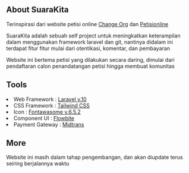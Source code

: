 ## About SuaraKita
<p>Terinspirasi dari website petisi online <a href="https://www.change.org/">Change Org</a> dan <a href="https://www.petisionline.com/">Petisionline</a> </p>
<p>SuaraKita adalah sebuah self project untuk meningkatkan keterampilan dalam menggunakan framework laravel dan git, nantinya didalam ini terdapat fitur fitur mulai dari otentikasi, komentar, dan pembayaran</p>
<p>Website ini bertema petisi yang dilakukan secara daring, dimulai dari pendaftaran calon penandatangan petisi hingga membuat komunitas</p>

## Tools
<li>Web Framework : <a href="laravel.com">Laravel v.10</a></li>
<li>CSS Framework : <a href="tailwindcss.com">Tailwind CSS</a></li>
<li>Icon : <a href="fontawasome.com">Fontawasome v.6.5.2</a></li>
<li>Component UI : <a href="flowbite.com">Flowbite</a></li>
<li>Payment Gateway : <a href="midtrans.com">Midtrans</a></li>

## More
<p>Website ini masih dalam tahap pengembangan, dan akan diupdate terus seiring berjalannya waktu</p>
